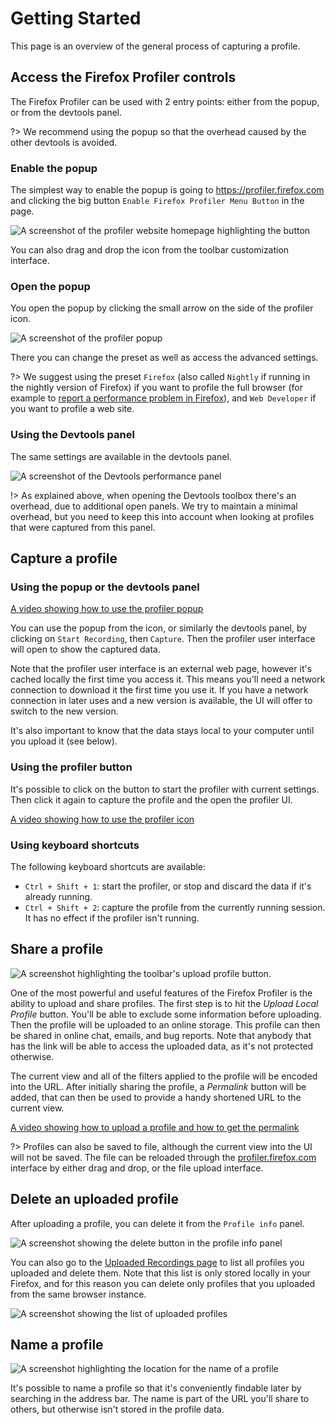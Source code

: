 # Getting Started

This page is an overview of the general process of capturing a profile.

## Access the Firefox Profiler controls

The Firefox Profiler can be used with 2 entry points: either from the popup, or
from the devtools panel.

?> We recommend using the popup so that the overhead
caused by the other devtools is avoided.

### Enable the popup

The simplest way to enable the popup is going to https://profiler.firefox.com
and clicking the big button `Enable Firefox Profiler Menu Button` in the page.

![A screenshot of the profiler website homepage highlighting the button](images/getting-started-enable-popup.png)

You can also drag and drop the icon from the toolbar customization
interface.

### Open the popup

You open the popup by clicking the small arrow on the side of the profiler icon.

![A screenshot of the profiler popup](images/getting-started-popup.png)

There you can change the preset as well as access the advanced settings.

?> We
suggest using the preset `Firefox` (also called `Nightly` if running in the
nightly version of Firefox) if you want to profile the full browser (for
example to [report a performance problem in Firefox](https://firefox-source-docs.mozilla.org/performance/reporting_a_performance_problem.html)),
and `Web Developer` if you want to profile a web site.

### Using the Devtools panel

The same settings are available in the devtools panel.

![A screenshot of the Devtools performance panel](images/getting-started-devtools-panel.png)

!> As explained above, when opening the Devtools toolbox there's an
overhead, due to additional open panels. We try to maintain a minimal overhead,
but you need to keep this into account when looking at profiles that were
captured from this panel.

## Capture a profile

### Using the popup or the devtools panel

[A video showing how to use the profiler popup](images/getting-started-use-popup.webm ':include :type=video controls')

You can use the popup from the icon, or similarly the devtools panel, by
clicking on `Start Recording`, then `Capture`. Then the profiler user interface
will open to show the captured data.

Note that the profiler user interface is an external web page, however it's
cached locally the first time you access it. This means you'll need a network
connection to download it the first time you use it. If you have a network
connection in later uses and a new version is available, the UI will offer to
switch to the new version.

It's also important to know that the data stays local to your computer until you
upload it (see below).

### Using the profiler button

It's possible to click on the button to start the profiler with current
settings. Then click it again to capture the profile and the open the profiler
UI.

[A video showing how to use the profiler icon](images/getting-started-use-icon.webm ':include :type=video controls')

### Using keyboard shortcuts

The following keyboard shortcuts are available:

* `Ctrl + Shift + 1`: start the profiler, or stop and discard the data if it's already running.
* `Ctrl + Shift + 2`: capture the profile from the currently running session. It
  has no effect if the profiler isn't running.

## Share a profile

![A screenshot highlighting the toolbar's upload profile button.](images/getting-started-upload.png)

One of the most powerful and useful features of the Firefox Profiler is the ability to upload and share profiles. The first step is to hit the *Upload Local Profile* button. You'll be able to exclude some information before uploading. Then the profile will be uploaded to an online storage. This profile can then be shared in online chat, emails, and bug reports. Note that anybody that has the link will be able to access the uploaded data, as it's not protected otherwise.

The current view and all of the filters applied to the profile will be encoded into the URL. After initially sharing the profile, a *Permalink* button will be added, that can then be used to provide a handy shortened URL to the current view.

[A video showing how to upload a profile and how to get the permalink](images/getting-started-upload-permalink.webm ':include :type=video controls')

?> Profiles can also be saved to file, although the current view into the UI will not be saved. The file can be reloaded through the [profiler.firefox.com](https://profiler.firefox.com) interface by either drag and drop, or the file upload interface.

## Delete an uploaded profile

After uploading a profile, you can delete it from the `Profile info` panel.

![A screenshot showing the delete button in the profile info panel](images/getting-started-delete-profile.png)

You can also go to the [Uploaded Recordings page](/uploaded-recordings/ ':ignore') to list
all profiles you uploaded and delete them. Note that this list is only stored
locally in your Firefox, and for this reason you can delete only profiles that
you uploaded from the same browser instance.

![A screenshot showing the list of uploaded profiles](images/getting-started-list-uploaded-profiles.png)

## Name a profile

![A screenshot highlighting the location for the name of a profile](images/getting-started-naming-profiles.png)

It's possible to name a profile so that it's conveniently findable later by
searching in the address bar. The name is part of the URL you'll share to others,
but otherwise isn't stored in the profile data.

